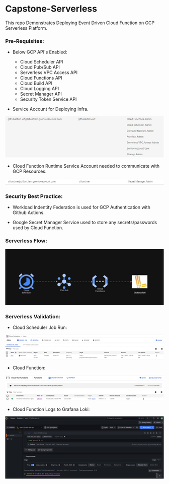 # Capstone-Serverless
This repo Demonstrates Deploying Event Driven Cloud Function on GCP Serverless Platform.

### Pre-Requisites:

- Below GCP API's Enabled:
   - Cloud Scheduler API
   - Cloud Pub/Sub API
   - Serverless VPC Access API
   - Cloud Functions API
   - Cloud Build API
   - Cloud Logging API
   - Secret Manager API
   - Security Token Service API


- Service Account for Deploying Infra.

![GCP INFRA SERVICE ACCOUNT](./img/github_actions_infra_sa.JPG)


- Cloud Function Runtime Service Account needed to communicate with GCP Resources.

![Cloud Function Runtime Service Account](./img/GCP_CloudFunction_Runtime_SA.JPG)


### Security Best Practice:

- Workload Indentity Federation is used for GCP Authentication with Github Actions.

- Google Secret Manager Service used to store any secrets/passwords used by Cloud Function.


### Serverless Flow:

![GCP Serverless Flow](./drawio/EventDriven_CloudFunction_Animation.gif)


### Serverless Validation:

- Cloud Scheduler Job Run:

![Cloud Scheduler Job](./img/cloud_scheduler.png)


- Cloud Function:

![Cloud Function](./img/cloud_function.png)


- Cloud Function Logs to Grafana Loki:

![Grafana Loki](./img/loki_output.png)


